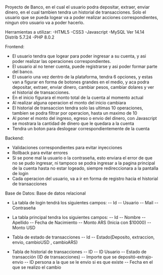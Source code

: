 Proyecto de Banco, en el cual el usuario podra depositar, extraer, enviar dinero, en el cual tambien tendra un historial de transacciones. Solo el usuario que se pueda logear va a poder realizar acciones correspondientes, ningun otro usuario va a poder hacerlo.

Herramientas a utilizar:
-HTML5
-CSS3
-Javascript
-MySQL Ver 14.14 Distrib 5.7.24
-PHP 8.0.2

Frontend:
- El usuario tendra que logear para poder ingresar a su cuenta, y asi poder realizar las operaciones correspondientes.
- El usuario al no tener cuenta, puede registrarse y asi poder formar parte del banco.
- El usuario una vez dentro de la plataforma, tendra 6 opciones, y estas van a figurar en forma de botones grandes en el medio, y aca podra depositar, extraer, enviar dinero, cambiar pesos, cambiar dolares y ver el historial de transacciones.
- En el inicio figurara el monto total de la cuenta al momento actual
- Al realizar alguna operacion el monto del inicio cambiara
- El historial de transaccion tendra solo las ultimas 10 operaciones, tambien se podra filtrar por operacion, hasta un maximo de 10
- Al poner el monto del ingreso, egreso o envio del dinero, con Javascript se mostrara la cantidad de dinero que le quedara a la cuenta
- Tendra un boton para deslogear correspondientemente de la cuenta

Backend:
- Validaciones correspondientes para evitar inyecciones
- Rollback para evitar errores
- Si se pone mal la usuario o la contraseña, esto enviara el error de que no se pudo ingresar, ni tampoco se podra ingresar a la pagina principal de la cuenta hasta no estar logeado, siempre redireccionara a la pantalla de login
- Cada operacion del usuario, va a ir en forma de registro hacia el historial de transacciones


Base de Datos:
Base de datos relacional

- La tabla de login tendrá los siguientes campos:
-- Id
-- Usuario
-- Mail
-- Contraseña

- La tabla principal tendra los siguientes campos:
-- Id
-- Nombre
-- Apellido
-- Fecha de Nacimiento
-- Monto ARS (Inicia con $10000)
-- Monto USD

- Tabla de estado de transacciones
-- Id
-- Estado(Deposito, extraccion, envio, cambioUSD , cambioARS)

- Tabla de historial de transacciones
-- ID
-- ID Usuario
-- Estado de transacción (ID de transacciones)
-- Importe que se depositó-extrajo-envio
-- ID persona a la que se le envio si es que existe
-- Fecha en el que se realizo el cambio